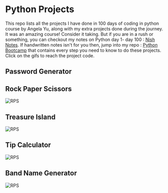 # Python Projects
This repo lists all the projects I have done in 100 days of coding in python course by Angela Yu,  along with my extra projects done during the journey. It was an amazing course! Consider it taking. But if you are in a rush or something, you can checkout my notes on Python day 1- day 100 : [Nish Notes](). If handwritten notes isn't for you then, jump into my repo : [Python Bootcamp](https://github.com/NishitaErvantikar9/Python-Pro-Bootcamp) that contains every step you need to know to do these projects. Click on the gifs to reach the project code.

## Password Generator 


## Rock Paper Scissors 
![RPS](https://user-images.githubusercontent.com/120945994/233772088-d3d9ba81-be60-4c1f-89d3-6e52cbd71f3c.gif)



## Treasure Island
![RPS](https://user-images.githubusercontent.com/120945994/233770926-36b94eca-c91b-42b1-8f7a-5738ce27830c.gif)


## Tip Calculator 
![RPS](https://user-images.githubusercontent.com/120945994/232575684-c1055b16-0754-41cd-8d49-a61e06ac25dc.gif)



## Band Name Generator 
![RPS](https://user-images.githubusercontent.com/98851253/154177081-2c53df2d-777b-4deb-8e38-5742ecd7282f.gif)

